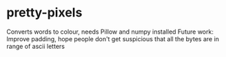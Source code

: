 # pretty-pixels
Converts words to colour, needs Pillow and numpy installed
Future work: Improve padding, hope people don't get suspicious that all the bytes are in range of ascii letters
